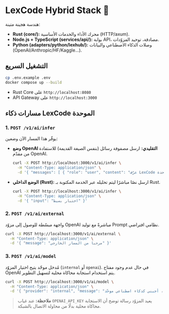 # LexCode Hybrid Stack 🚀

هندسة هجينة متينة:
- **Rust (core/):** محرك الأداء والخدمات الأساسية (HTTP/axum).
- **Node.js + TypeScript (services/api/):** بوابة API، مصادقة، توحيد المزوّدات.
- **Python (adapters/python/lexhub/):** وصلات الذكاء الاصطناعي والبيانات (OpenAI/Anthropic/HF/Kaggle...).

## التشغيل السريع
```bash
cp .env.example .env
docker compose up --build
```
- Rust Core على `http://localhost:8080`
- API Gateway على `http://localhost:3000`


## مسارات ذكاء LexCode الموحدة

### 1. `POST /v1/ai/infer`
يوفّر هذا المسار الآن وضعين:

- **وضع OpenAI التقليدي:** ارسل مصفوفة رسائل (بنفس الصيغة القديمة) للاستفادة من مقدّم OpenAI.
  ```bash
  curl -X POST http://localhost:3000/v1/ai/infer \
    -H "Content-Type: application/json" \
    -d '{ "messages": [ { "role": "user", "content": "عرّف LexCode في جملة واحدة." } ] }'
  ```
- **الوضع الداخلي (Rust):** ارسل نصًا مباشرًا ليتم تحليله عبر الخدمة المكتوبة بـ Rust.
  ```bash
  curl -X POST http://localhost:3000/v1/ai/infer \
    -H "Content-Type: application/json" \
    -d '{ "input": "اختبار بسيط" }'
  ```

### 2. `POST /v1/ai/external`
واجهة مبسّطة للوصول إلى مزوّد OpenAI مباشرةً مع توليد Prompt نظامي افتراضي.
```bash
curl -X POST http://localhost:3000/v1/ai/external \
  -H "Content-Type: application/json" \
  -d '{ "message": "مرحبا من المسار الخارجي" }'
```

### 3. `POST /v1/ai/model`
مُدخل موحّد يتيح اختيار المزوّد (`internal` أو `openai`). في حال عدم وجود مفتاح OpenAI يتم استخدام استجابة محاكاة محلية لتسهيل التطوير.
```bash
curl -X POST http://localhost:3000/v1/ai/model \
  -H "Content-Type: application/json" \
  -d '{ "provider": "internal", "message": "مرحبا، أجبني كذكاء اصطناعي موحّد" }'
```

> **ملاحظة:** عند غياب `OPENAI_API_KEY` يعيد المزوّد رسالة توضح أن الاستجابة محاكاة محلية بدلًا من محاولة الاتصال بالشبكة.
